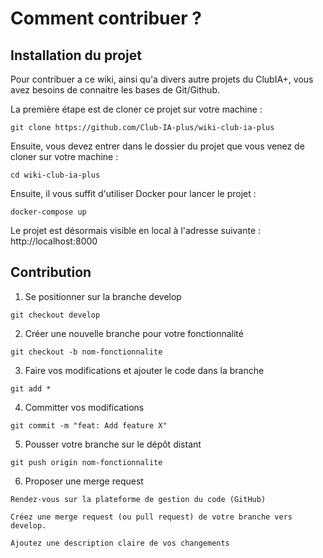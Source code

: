 # Comment contribuer ? 

## Installation du projet

Pour contribuer a ce wiki, ainsi qu'a divers autre projets du ClubIA+, vous avez besoins de connaitre les bases de Git/Github.

La première étape est de cloner ce projet sur votre machine :

``` 
git clone https://github.com/Club-IA-plus/wiki-club-ia-plus
``` 

Ensuite, vous devez entrer dans le dossier du projet que vous venez de cloner sur votre machine :

```
cd wiki-club-ia-plus
``` 

Ensuite, il vous suffit d'utiliser Docker pour lancer le projet :

```
docker-compose up
```

Le projet est désormais visible en local à l'adresse suivante : http://localhost:8000

## Contribution

1. Se positionner sur la branche develop
```
git checkout develop
```

2. Créer une nouvelle branche pour votre fonctionnalité
```
git checkout -b nom-fonctionnalite
```

3. Faire vos modifications et ajouter le code dans la branche
```
git add * 
```

4. Committer vos modifications
```
git commit -m "feat: Add feature X"
```

5. Pousser votre branche sur le dépôt distant
```
git push origin nom-fonctionnalite
```

6. Proposer une merge request
```
Rendez-vous sur la plateforme de gestion du code (GitHub)

Créez une merge request (ou pull request) de votre branche vers develop.

Ajoutez une description claire de vos changements
```













